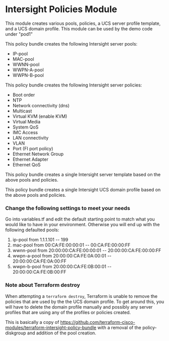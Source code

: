 # Intersight Policies Module

This module creates various pools, policies, a UCS server profile template, and a UCS domain profile. 
This module can be used by the demo code under "pod1"

This policy bundle creates the following Intersight server pools:
- IP-pool
- MAC-pool
- WWNN-pool
- WWPN-A-pool
- WWPN-B-pool

This policy bundle creates the following Intersight server policies:
- Boot order
- NTP
- Network connectivity (dns)
- Multicast
- Virtual KVM (enable KVM)
- Virtual Media
- System QoS
- IMC Access
- LAN connectivity
- VLAN
- Port (FI port policy)
- Ethernet Network Group
- Ethernet Adapter
- Ethernet QoS

This policy bundle creates a single Intersight server template based on the above pools and policies.

This policy bundle creates a single Intersight UCS domain profile based on the above pools and policies.


### Change the following settings to meet your needs

Go into variables.tf and edit the default starting point to match what you would like to have in your environment. Otherwise you will end up with the following defaulted pools:

1. ip-pool from 1.1.1.101 -- 199
2. mac-pool from 00:CA:FE:00:00:01 -- 00:CA:FE:00:00:FF
3. wwnn-pool from 20:00:00:CA:FE:00:00:01 -- 20:00:00:CA:FE:00:00:FF
4. wwpn-a-pool from 20:00:00:CA:FE:0A:00:01 -- 20:00:00:CA:FE:0A:00:FF
5. wwpn-b-pool from 20:00:00:CA:FE:0B:00:01 -- 20:00:00:CA:FE:0B:00:FF


### Note about Terraform destroy

When attempting a `terraform destroy`, Terraform is unable to remove the policies that are used by the the UCS domain profile. To get around this, you will have to delete the domain profile manually and possibly any server profiles that are using any of the profiles or policies created.

This is basically a copy of https://github.com/terraform-cisco-modules/terraform-intersight-policy-bundle with a removal of the policy-diskgroup and addition of the pool creation.